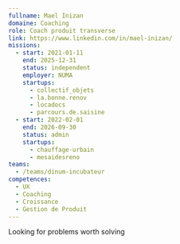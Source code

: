 ```yaml
---
fullname: Mael Inizan
domaine: Coaching
role: Coach produit transverse
link: https://www.linkedin.com/in/mael-inizan/
missions:
  - start: 2021-01-11
    end: 2025-12-31
    status: independent
    employer: NUMA
    startups:
      - collectif_objets
      - la.bonne.renov
      - locadocs
      - parcours.de.saisine
  - start: 2022-02-01
    end: 2026-09-30
    status: admin
    startups:
      - chauffage-urbain
      - mesaidesreno
teams:
  - /teams/dinum-incubateur
competences:
  - UX
  - Coaching
  - Croissance
  - Gestion de Produit
---
```

Looking for problems worth solving